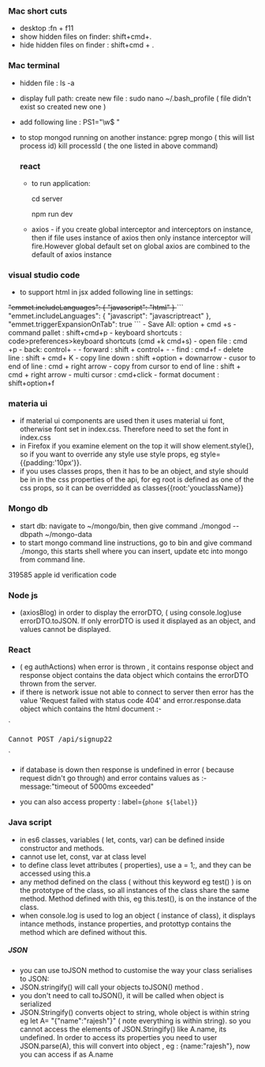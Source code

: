 ### Mac short cuts
- desktop :fn + f11
- show hidden files on finder: shift+cmd+.
- hide hidden files on finder : shift+cmd + .

### Mac terminal
- hidden file : ls -a
- display full path: create new file : sudo nano ~/.bash_profile ( file didn't exist so created new one )
-  add following line :
PS1="\w$ "
- to stop mongod running on another instance: 
   pgrep mongo ( this will list process id)
   kill processId ( the one listed in above command)

   ### react
   - to run application:
   
      cd server

      npm run dev

   - axios - if you create global interceptor and interceptors on instance, then
   if file uses instance of axios then only instance interceptor will fire.However global default set on global axios are combined to the default of axios instance



### visual studio code
- to support html in jsx added following line in  settings:
 <s>
  "emmet.includeLanguages": {
        "javascript": "html"
    }
</s>
```
    "emmet.includeLanguages": {
        "javascript": "javascriptreact"
    },
    "emmet.triggerExpansionOnTab": true
```
- Save All: option + cmd +s
- command pallet : shift+cmd+p
- keyboard shortcuts : code>preferences>keyboard shortcuts (cmd +k cmd+s)
- open file : cmd +p
- back: control+ -
- forward : shift + control+ -
- find : cmd+f
- delete line : shift + cmd+ K
- copy line down : shift +option + downarrow
- cusor to end of line : cmd + right arrow
- copy from cursor to end of line : shift + cmd + right arrow
- multi cursor : cmd+click
- format document : shift+option+f

### materia ui
- if material ui components are used then it uses material ui font, otherwise
font set in index.css. Therefore need to set the font in index.css
- in Firefox if you examine element on the top it will show element.style{}, so if you want to override any style use style props, eg style={{padding:'10px'}}.
- if you uses classes props, then it has to be an object, and style should be in in the css properties of the api, for eg root is defined as one of the css props, so it can be overridded as classes{{root:'youclassName}}


### Mongo db
- start db: navigate to ~/mongo/bin, then give command ./mongod --dbpath ~/mongo-data
- to start mongo command line instructions, go to bin and give command ./mongo, this starts shell where you can insert, update etc into mongo from command line.

319585 apple id verification code

### Node js

- (axiosBlog) in order to display the errorDTO, ( using console.log)use errorDTO.toJSON. If only errorDTO is used it displayed as an object, and values cannot be displayed.


### React
- ( eg authActions)  when error is thrown , it contains response object and response object
contains the data object which contains the errorDTO thrown from the server.
- if there is network issue  not able to connect to server then error has the 
value 'Request failed with status code 404' and 
 error.response.data object which contains the html document :-

`<!DOCTYPE html>
<html lang="en">
<head>
<meta charset="utf-8">
<title>Error</title>
</head>
<body>
<pre>Cannot POST /api/signup22</pre>
</body>
</html> `

- if database is down then response is undefined in error  ( because request didn't go through) and error contains values as :-
message:"timeout of 5000ms exceeded"

- you can also access property : label={`phone ${label}`}

### Java script

-  in es6 classes, variables ( let, conts, var) can be defined inside constructor and methods.
- cannot use let, const, var at class level
- to define class levet attributes ( properties), use a = 1;, and they can be accessed using this.a
- any method defined on the class ( without this keyword  eg test() ) is on the prototype of the class,
so all instances of the class share the same method. Method defined with this, eg this.test(), is on the instance of the class.
- when console.log is used to log an object ( instance of class), it displays intance methods, instance properties, and protottyp contains the method which are defined without this.

##### JSON
- you can use toJSON method to customise the way your class serialises to JSON:
- JSON.stringify() will call your objects toJSON() method .
- you don't need to call toJSON(), it will be called when object is serialized
- JSON.Stringify() converts object to string, whole object is within string eg
   let A= "{"name":"rajesh"}"  ( note everything is within string).
    so you cannot access the elements of JSON.Stringify() like A.name, its undefined.
    In order to access its properties you need to user JSON.parse(A), this will convert into
    object , eg : {name:"rajesh"}, now you can access if as A.name


